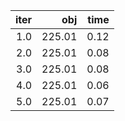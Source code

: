 |  iter |      obj |   time |
| -----:| --------:| ------:|
| $1.0$ | $225.01$ | $0.12$ |
| $2.0$ | $225.01$ | $0.08$ |
| $3.0$ | $225.01$ | $0.08$ |
| $4.0$ | $225.01$ | $0.06$ |
| $5.0$ | $225.01$ | $0.07$ |

